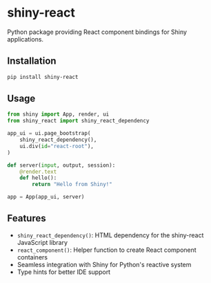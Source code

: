 # shiny-react

Python package providing React component bindings for Shiny applications.

## Installation

```bash
pip install shiny-react
```

## Usage

```python
from shiny import App, render, ui
from shiny_react import shiny_react_dependency

app_ui = ui.page_bootstrap(
    shiny_react_dependency(),
    ui.div(id="react-root"),
)

def server(input, output, session):
    @render.text
    def hello():
        return "Hello from Shiny!"

app = App(app_ui, server)
```

## Features

- `shiny_react_dependency()`: HTML dependency for the shiny-react JavaScript library
- `react_component()`: Helper function to create React component containers
- Seamless integration with Shiny for Python's reactive system
- Type hints for better IDE support